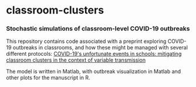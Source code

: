 # classroom-clusters

### Stochastic simulations of classroom-level COVID-19 outbreaks 


This repository contains code associated with a preprint exploring COVID-19 outbreaks in classrooms, and how these might be managed with 
several different protocols: [COVID-19's unfortunate events in schools: mitigating classroom clusters in the context of variable transmission](https://www.medrxiv.org/content/10.1101/2020.10.20.20216267v1)

The model is written in Matlab, with outbreak visualization in Matlab and other plots for the manuscript in R. 



